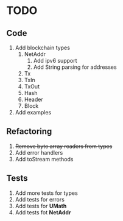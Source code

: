 TODO
=

Code
-
1. Add blockchain types
    1. NetAddr
        1. Add ipv6 support
        2. Add String parsing for addresses
    2. Tx
    3. TxIn
    4. TxOut
    5. Hash
    6. Header
    7. Block
2. Add examples

Refactoring
-
1. ~~Remove byte array readers from types~~
2. Add error handlers
3. Add toStream methods

Tests
-
1. Add more tests for types
2. Add tests for errors
3. Add tests for **UMath**
4. Add tests fot **NetAddr**

